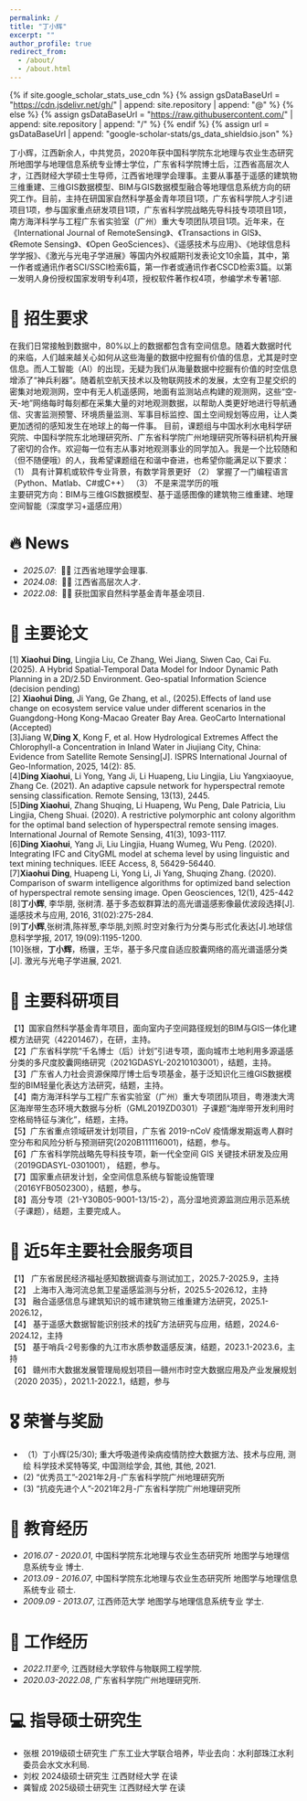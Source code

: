 ```yaml
---
permalink: /
title: "丁小辉"
excerpt: ""
author_profile: true
redirect_from: 
  - /about/
  - /about.html
---
```


{% if site.google_scholar_stats_use_cdn %}
{% assign gsDataBaseUrl = "https://cdn.jsdelivr.net/gh/" | append: site.repository | append: "@" %}
{% else %}
{% assign gsDataBaseUrl = "https://raw.githubusercontent.com/" | append: site.repository | append: "/" %}
{% endif %}
{% assign url = gsDataBaseUrl | append: "google-scholar-stats/gs_data_shieldsio.json" %}

<span class='anchor' id='about-me'></span>

丁小辉，江西新余人，中共党员，2020年获中国科学院东北地理与农业生态研究所地图学与地理信息系统专业博士学位，广东省科学院博士后，江西省高层次人才，江西财经大学硕士生导师​，江西省地理学会理事。主要从事基于遥感的建筑物三维重建、三维GIS数据模型、BIM与GIS数据模型融合等地理信息系统方向的研究工作。目前，主持在研国家自然科学基金青年项目1项，广东省科学院人才引进项目1项，参与国家重点研发项目1项，广东省科学院战略先导科技专项项目1项，南方海洋科学与工程广东省实验室（广州）重大专项团队项目1项。近年来，在《International Journal of RemoteSensing》、《Transactions in GIS》、《Remote Sensing》、《Open GeoSciences》、《遥感技术与应用》、《地球信息科学学报》、《激光与光电子学进展》等国内外权威期刊发表论文10余篇，其中，第一作者或通讯作者SCI/SSCI检索6篇，第一作者或通讯作者CSCD检索3篇。以第一发明人身份授权国家发明专利4项，授权软件著作权4项，参编学术专著1部.

# 📝 招生要求
在我们日常接触到数据中，80%以上的数据都包含有空间信息。随着大数据时代的来临，人们越来越关心如何从这些海量的数据中挖掘有价值的信息，尤其是时空信息。而人工智能（AI）的出现，无疑为我们从海量数据中挖掘有价值的时空信息增添了“神兵利器”。随着航空航天技术以及物联网技术的发展，太空有卫星交织的密集对地观测网，空中有无人机遥感网，地面有监测站点构建的观测网，这些“空-天-地”网络每时每刻都在采集大量的对地观测数据，以帮助人类更好地进行导航通信、灾害监测预警、环境质量监测、军事目标监控、国土空间规划等应用，让人类更加透彻的感知发生在地球上的每一件事。
目前，课题组与中国水利水电科学研究院、中国科学院东北地理研究所、广东省科学院广州地理研究所等科研机构开展了密切的合作。欢迎每一位有志从事对地观测事业的同学加入。我是一个比较随和（但不随便哦）的人，我希望课题组在和谐中奋进，也希望你能满足以下要求：
（1）	具有计算机或软件专业背景，有数学背景更好
（2）	掌握了一门编程语言（Python、Matlab、C#或C++）
（3）	不是来混学历的哦
<br />
主要研究方向：BIM与三维GIS数据模型、基于遥感图像的建筑物三维重建、地理空间智能（深度学习+遥感应用）



# 🔥 News
- *2025.07*: &nbsp;🎉🎉 江西省地理学会理事.
- *2024.08*: &nbsp;🎉🎉 江西省高层次人才. 
- *2022.08*: &nbsp;🎉🎉 获批国家自然科学基金青年基金项目. 

# 📝 主要论文 


[1] **Xiaohui Ding**, Lingjia Liu, Ce Zhang, Wei Jiang, Siwen Cao, Cai Fu. (2025). A Hybrid Spatial-Temporal Data Model for Indoor Dynamic Path Planning in a 2D/2.5D Environment. Geo-spatial Information Science (decision pending)<br />
[2] **Xiaohui Ding**, Ji Yang, Ge Zhang, et al., (2025).Effects of land use change on ecosystem service value under different scenarios in the Guangdong-Hong Kong-Macao Greater Bay Area. GeoCarto International (Accepted)<br />
[3]Jiang W,**Ding X**, Kong F, et al. How Hydrological Extremes Affect the Chlorophyll-a Concentration in Inland Water in Jiujiang City, China: Evidence from Satellite Remote Sensing[J]. ISPRS International Journal of Geo-Information, 2025, 14(2): 85.<br />
[4]**Ding Xiaohui**, Li Yong, Yang Ji, Li Huapeng, Liu Lingjia, Liu Yangxiaoyue, Zhang Ce. (2021). An adaptive capsule network for hyperspectral remote sensing classification. Remote Sensing, 13(13), 2445. <br />
[5]**Ding Xiaohui**, Zhang Shuqing, Li Huapeng, Wu Peng, Dale Patricia, Liu Lingjia, Cheng Shuai. (2020). A restrictive polymorphic ant colony algorithm for the optimal band selection of hyperspectral remote sensing images. International Journal of Remote Sensing, 41(3), 1093-1117.<br />
[6]**Ding Xiaohui**, Yang Ji, Liu Lingjia, Huang Wumeg, Wu Peng. (2020). Integrating IFC and CityGML model at schema level by using linguistic and text mining techniques. IEEE Access, 8, 56429-56440. <br />
[7]**Xiaohui Ding**, Huapeng Li, Yong Li, Ji Yang, Shuqing Zhang. (2020). Comparison of swarm intelligence algorithms for optimized band selection of hyperspectral remote sensing image. Open Geosciences, 12(1), 425-442<br />
[8]**丁小辉**, 李华朋, 张树清. 基于多态蚁群算法的高光谱遥感影像最优波段选择[J]. 遥感技术与应用, 2016, 31(02):275-284.<br />
[9]**丁小辉**,张树清,陈祥葱,李华朋,刘照.时空对象行为分类与形式化表达[J].地球信息科学学报, 2017, 19(09):1195-1200. <br />
[10]张根，**丁小辉**，杨骥，王华，基于多尺度自适应胶囊网络的高光谱遥感分类[J]. 激光与光电子学进展, 2021.<br />

# 📝 主要科研项目 <br />

 
 【1】国家自然科学基金青年项目，面向室内子空间路径规划的BIM与GIS一体化建模方法研究（42201467），在研，主持。<br />
 【2】广东省科学院“千名博士（后）计划”引进专项，面向城市土地利用多源遥感分类的多尺度胶囊网络研究（2021GDASYL-20210103001），结题，主持。 <br />
 【3】广东省人力社会资源保障厅博士后专项基金，基于泛知识化三维GIS数据模型的BIM轻量化表达方法研究，结题，主持。<br />
 【4】南方海洋科学与工程广东省实验室（广州）重大专项团队项目，粤港澳大湾区海岸带生态环境大数据与分析（GML2019ZD0301）子课题“海岸带开发利用时空格局特征与演化”，结题，主持。<br />
 【5】广东省重点领域研发计划项目，广东省 2019-nCoV 疫情爆发期返粤人群时空分布和风险分析与预测研究(2020B111116001)，结题，参与。 <br />
 【6】广东省科学院战略先导科技专项，新一代全空间 GIS 关键技术研发及应用（2019GDASYL-0301001）， 结题，参与。<br />
 【7】国家重点研发计划，全空间信息系统与智能设施管理（2016YFB0502300），结题，参与。 <br />
 【8】高分专项（21-Y30B05-9001-13/15-2），高分湿地资源监测应用示范系统（子课题），结题，主要完成人。<br />

# 📝 近5年主要社会服务项目  <br />

 
【1】	广东省居民经济福祉感知数据调查与测试加工，2025.7-2025.9，主持<br />
【2】	上海市入海河流总氮卫星遥感监测与分析，2025.5-2026.12，主持<br />
【3】	融合遥感信息与建筑知识的城市建筑物三维重建方法研究，2025.1-2026.12， <br />
【4】	基于遥感大数据智能识别技术的找矿方法研究与应用，结题，2024.6-2024.12，主持<br />
【5】	基于哨兵-2号影像的九江市水质参数遥感反演，结题，2023.1-2023.6，主持<br />
【6】	赣州市大数据发展管理局规划项目—赣州市时空大数据应用及产业发展规划（2020 2035），2021.1-2022.1，结题，参与<br />



# 🎖 荣誉与奖励
- （1）丁小辉(25/30); 重大呼吸道传染病疫情防控大数据方法、技术与应用, 测绘 科学技术奖特等奖, 中国测绘学会, 其他, 其他, 2021. 
-  (2) “优秀员工”-2021年2月-广东省科学院广州地理研究所
-  (3) “抗疫先进个人”-2021年2月-广东省科学院广州地理研究所​

# 📖 教育经历
- *2016.07 - 2020.01*, 中国科学院东北地理与农业生态研究所  地图学与地理信息系统专业 博士. 
- *2013.09 - 2016.07*, 中国科学院东北地理与农业生态研究所  地图学与地理信息系统专业 硕士.
- *2009.09 - 2013.07*, 江西师范大学  地图学与地理信息系统专业 学士. 

# 📖 工作经历
- *2022.11至今*, 江西财经大学软件与物联网工程学院. 
- *2020.03-2022.08*, 广东省科学院广州地理研究所.

# 💻 指导硕士研究生
- 张根   2019级硕士研究生  广东工业大学联合培养，毕业去向：水利部珠江水利委员会水文水利局.
- 刘权  2024级硕士研究生  江西财经大学  在读
- 龚智成  2025级硕士研究生  江西财经大学  在读

